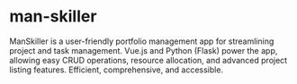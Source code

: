 # man-skiller
ManSkiller is a user-friendly portfolio management app for streamlining project and task management. Vue.js and Python (Flask) power the app, allowing easy CRUD operations, resource allocation, and advanced project listing features. Efficient, comprehensive, and accessible.
